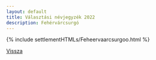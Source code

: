 ```yaml
---
layout: default
title: Választási névjegyzék 2022
description: Fehérvárcsurgó
---
```


{% include settlementHTMLs/Feheervaarcsurgoo.html %}

[Vissza](./)